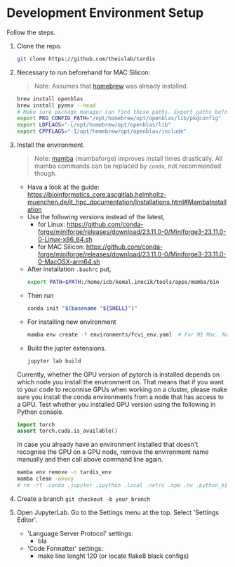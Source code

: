# Development Environment Setup

Follow the steps.

1. Clone the repo.

   ```bash
   git clone https://github.com/theislab/tardis
   ```

2. Necessary to run beforehand for MAC Silicon:

   > Note: Assumes that [homebrew](https://brew.sh) was already installed.

   ```bash
   brew install openblas
   brew install pyenv --head
   # Make sure package manager can find these paths. Export paths before the installation.
   export PKG_CONFIG_PATH="/opt/homebrew/opt/openblas/lib/pkgconfig"
   export LDFLAGS="-L/opt/homebrew/opt/openblas/lib"
   export CPPFLAGS="-I/opt/homebrew/opt/openblas/include"
   ```

3. Install the environment.

   > Note: [mamba](https://github.com/conda-forge/miniforge) (mambaforge) improves install times drastically.
   > All mamba commands can be replaced by `conda`, not recommended though.

   - Hava a look at the guide: https://bioinformatics_core.ascgitlab.helmholtz-muenchen.de/it_hpc_documentation/Installations.html#MambaInstallation
   - Use the following versions instead of the latest,
     - for Linux: https://github.com/conda-forge/miniforge/releases/download/23.11.0-0/Miniforge3-23.11.0-0-Linux-x86_64.sh
     - for MAC Silicon: https://github.com/conda-forge/miniforge/releases/download/23.11.0-0/Miniforge3-23.11.0-0-MacOSX-arm64.sh
   - After installation `.bashrc` put,
     ```bash
     export PATH=$PATH:/home/icb/kemal.inecik/tools/apps/mamba/bin
     ```
   - Then run
     ```bash
     conda init "$(basename "${SHELL}")"
     ```
   - For installing new environment
     ```bash
     mamba env create -f environments/fcvi_env.yaml  # For M1 Mac. No GPU support.
     ```
   - Build the jupter extensions.
     ```bash
     jupyter lab build
     ```

   Currently, whether the GPU version of pytorch is installed depends on which node you install the environment on. That means that if you want to your code to reconnise GPUs when working on a cluster, please make sure you install the conda environments from a node that has access to a GPU. Test whether you installed GPU version using the following
   in Python console.

   ```python
   import torch
   assert torch.cuda.is_available()
   ```

   In case you already have an environment installed that doesn't recognise the GPU on a GPU node, remove the environment name manually and then call above command line again.

   ```bash
   mamba env remove -n tardis_env
   mamba clean -avvvy
   # rm -rf .conda .jupyter .ipython .local .netrc .npm .nv .python_history .virtual_documents .yarn .config/matplotlib
   ```

4. Create a branch `git checkout -b your_branch`

5. Open JupyterLab. Go to the Settings menu at the top. Select 'Settings Editor'.
   - 'Language Server Protocol' settings:
     - bla
   - 'Code Formatter' settings:
     - make line lenght 120 (or locate flake8 black configs)
